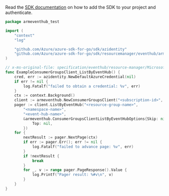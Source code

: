 Read the [SDK documentation](https://github.com/Azure/azure-sdk-for-go/blob/sdk%2Fresourcemanager%2Feventhub%2Farmeventhub%2Fv0.3.1/sdk/resourcemanager/eventhub/armeventhub/README.md) on how to add the SDK to your project and authenticate.

```go
package armeventhub_test

import (
	"context"
	"log"

	"github.com/Azure/azure-sdk-for-go/sdk/azidentity"
	"github.com/Azure/azure-sdk-for-go/sdk/resourcemanager/eventhub/armeventhub"
)

// x-ms-original-file: specification/eventhub/resource-manager/Microsoft.EventHub/stable/2021-11-01/examples/ConsumerGroup/EHConsumerGroupListByEventHub.json
func ExampleConsumerGroupsClient_ListByEventHub() {
	cred, err := azidentity.NewDefaultAzureCredential(nil)
	if err != nil {
		log.Fatalf("failed to obtain a credential: %v", err)
	}
	ctx := context.Background()
	client := armeventhub.NewConsumerGroupsClient("<subscription-id>", cred, nil)
	pager := client.ListByEventHub("<resource-group-name>",
		"<namespace-name>",
		"<event-hub-name>",
		&armeventhub.ConsumerGroupsClientListByEventHubOptions{Skip: nil,
			Top: nil,
		})
	for {
		nextResult := pager.NextPage(ctx)
		if err := pager.Err(); err != nil {
			log.Fatalf("failed to advance page: %v", err)
		}
		if !nextResult {
			break
		}
		for _, v := range pager.PageResponse().Value {
			log.Printf("Pager result: %#v\n", v)
		}
	}
}
```
